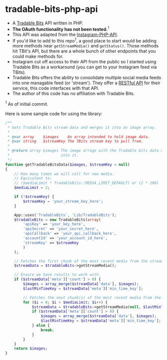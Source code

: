 # tradable-bits-php-api

- A [Tradable Bits](http://tradablebits.com/) API written in PHP.
- **The OAuth functionality has not been tested.**<sup>1</sup>
- This API was adapted from the [Instagram-PHP-API](https://github.com/cosenary/Instagram-PHP-API).
- If you'd like to add to this repo<sup>1</sup>, a good place to start would be adding more methods near `getStreamMedia()` and `getStatus()`. Those methods hit TBit's API, but there are a whole bunch of other endpoints that you could make methods for.
- Instagram cut off access to their API from the public so I started using Tradable Bits as a workaround (you can get to your Instagram feed via TBits).
- Tradable Bits offers the ability to consolidate multiple social media feeds into one managable feed (or 'stream'). They offer a [RESTful API](http://tradablebits.com/developers) for their service, this code interfaces with that API.
- The author of this code has no affiliation with Tradable Bits.

<sup>1</sup> As of initial commit.

Here is some sample code for using the library:
```php
/**
 * Gets Tradable Bits stream data and merges it into an image array.
 *
 * @var array    $images    An array intended to hold image data.
 * @var string   $streamKey The TBits stream key to pull from.
 *
 * @return array $images The image arrage with the Tradable bits data merged
 *                       into it.
 */
function getTradableBitsData($images, $streamKey = null)
{
	// How many times we will call for new media.
	// Equivalent to:
	// ($mediaLimit * TradableBits::MEDIA_LIMIT_DEFAULT) or (2 * 100)
	$mediaLimit = 2;

	if (!$streamKey) {
		$streamKey = 'your_stream_key_here';
	}

	App::uses('TradableBits', 'Lib/TradableBits');
	$tradableBits = new TradableBits(array(
		'apiKey' => 'your_key_here',
		'apiSecret' => 'your_secret_here',
		'apiCallback' => 'your_api_callback_here',
		'accountId' => 'your_account_id_here',
		'streamKey' => $streamKey
		)
	);

	// Fetches the first chunk of the most recent media from the stream.
	$streamData = $tradableBits->getStreamMedia();

	// Ensure we have results to work with.
	if ($streamData['meta']['count'] > 0) {
		$images = array_merge($streamData['data'], $images);
		$lastMinTimeKey = $streamData['meta']['min_time_key'];

		// Fetches the next chunk(s) of the most recent media from the stream.
		for ($i = 0; $i < $mediaLimit; $i++) {
			$streamData = $tradableBits->getStreamMedia(null, $lastMinTimeKey);
			if ($streamData['meta']['count'] > 0) {
				$images = array_merge($streamData['data'], $images);
				$lastMinTimeKey = $streamData['meta']['min_time_key'];
			} else {
				break;
			}
		}
	}
	return $images;
}
```
